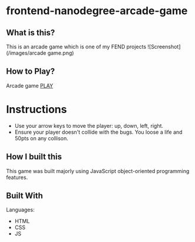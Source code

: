 frontend-nanodegree-arcade-game
===============================

## What is this? 
This is an arcade game which is one of my FEND projects
![Screenshot](/images/arcade game.png)

## How to Play?

Arcade game [PLAY](https://subhaduraisamy.github.io/fend-arcade-game/)

# Instructions
* Use your arrow keys to move the player: up, down, left, right. 
* Ensure your player doesn't collide with the bugs. You loose a life and 50pts on any collison.

## How I built this
This game was built majorly using JavaScript object-oriented programming features.
## Built With

Languages:

* HTML
* CSS
* JS

